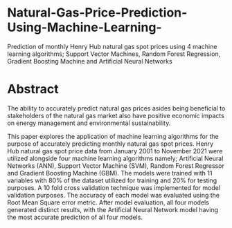 # Natural-Gas-Price-Prediction-Using-Machine-Learning-
Prediction of monthly Henry Hub natural gas spot prices using 4 machine learning algorithms; Support Vector Machines, Random Forest Regression, Gradient Boosting Machine and Artificial Neural Networks

# Abstract
The ability to accurately predict natural gas prices asides being beneficial to stakeholders of the natural gas market also have positive economic impacts on energy management and environmental sustainability.

This paper explores the application of machine learning algorithms for the purpose of accurately predicting monthly natural gas spot prices. Henry Hub natural gas spot price data from January 2001 to November 2021 were utilized alongside four machine learning algorithms namely; Artificial Neural Networks (ANN), Support Vector Machine (SVM), Random Forest Regressor and Gradient Boosting Machine (GBM). The models were trained with 11 variables with 80% of the dataset utilized for training and 20% for testing purposes. A 10  fold cross validation technique was implemented for model validation purposes. The accuracy of each model was evaluated using the Root Mean Square error metric.
After model evaluation, all four models generated distinct results, with the Artificial Neural Network model having the most accurate prediction of all four models.
